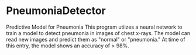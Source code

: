 # PneumoniaDetector
Predictive Model for Pneumonia
This program utiizes a neural network to train a model to detect pneumonia in images of chest x-rays. The model can read new images and predict them as "normal" or "pneumonia." At time of this entry, the model shows an accuracy of > 98%.
